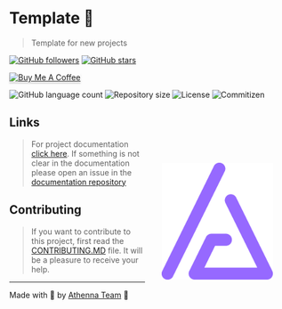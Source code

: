 # Template 📔

> Template for new projects

[![GitHub followers](https://img.shields.io/github/followers/athennaio.svg?style=social&label=Follow&maxAge=2592000)](https://github.com/athennaio?tab=followers)
[![GitHub stars](https://img.shields.io/github/stars/AthennaIO/Logger.svg?style=social&label=Star&maxAge=2592000)](https://github.com/AthennaIO/Logger/stargazers/)

<p>
    <a href="https://www.buymeacoffee.com/athenna" target="_blank"><img src="https://www.buymeacoffee.com/assets/img/custom_images/orange_img.png" alt="Buy Me A Coffee" style="height: 41px !important;width: 174px !important;box-shadow: 0px 3px 2px 0px rgba(190, 190, 190, 0.5) !important;-webkit-box-shadow: 0px 3px 2px 0px rgba(190, 190, 190, 0.5) !important;" ></a>
</p>

<p>
  <img alt="GitHub language count" src="https://img.shields.io/github/languages/count/AthennaIO/Logger?style=for-the-badge&logo=appveyor">

  <img alt="Repository size" src="https://img.shields.io/github/repo-size/AthennaIO/Logger?style=for-the-badge&logo=appveyor">

  <img alt="License" src="https://img.shields.io/badge/license-MIT-brightgreen?style=for-the-badge&logo=appveyor">

  <img alt="Commitizen" src="https://img.shields.io/badge/commitizen-friendly-brightgreen?style=for-the-badge&logo=appveyor">
</p>

<img src=".github/logo.svg" width="200px" align="right" hspace="30px" vspace="100px">

## Links

> For project documentation [click here](https://athenna.io). If something is not clear in the documentation please open an issue in the [documentation repository](https://github.com/athennaio/docs)

## Contributing

> If you want to contribute to this project, first read the [CONTRIBUTING.MD](https://github.com/AthennaIO/Logger/blob/develop/CONTRIBUTING.md) file. It will be a pleasure to receive your help.

---

Made with 🖤 by [Athenna Team](https://github.com/AthennaIO) :wave:

